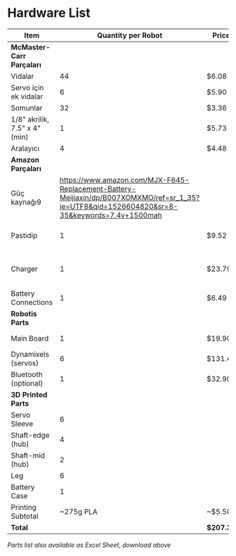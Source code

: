 # Hardware List

| Item | Quantity per Robot | Price | Link |
|------|--------------------|-------|------|
| **McMaster-Carr Parçaları** | | | |
| Vidalar | 44 | $6.08 | https://www.mcmaster.com/#94500A223 |
| Servo için ek vidalar | 6 | $5.90 | https://www.mcmaster.com/92005a078 |
| Somunlar | 32 | $3.36 | https://www.mcmaster.com/#90576A102 |
| 1/8" akrilik, 7.5" x 4" (min) | 1 | $5.73 | https://www.mcmaster.com/8560k275 |
| Aralayıcı | 4 | $4.48 | https://www.mcmaster.com/#93657A203 |
| **Amazon Parçaları** | | | |
| Güç kaynağı9 | https://www.amazon.com/MJX-F645-Replacement-Battery-Meijiaxin/dp/B007XOMXMO/ref=sr_1_35?ie=UTF8&qid=1526604820&sr=8-35&keywords=7.4v+1500mah |
| Pastidip | 1 | $9.52 | https://www.amazon.com/Performix-11602-6-075815116024-Yellow-Plasti/dp/B000ZN1T16/ref=sr_1_13?ie=UTF8&qid=1526518098&sr=8-13&keywords=plastidip |
| Charger | 1 | $23.79 | https://www.amazon.com/QWinOut-Switching-Helicopter-Quadcopter-Hexacopter/dp/B01D10MWYW/ref=sr_1_3?s=toys-and-games&ie=UTF8&qid=1526605943&sr=1-3&keywords=liion+battery+charger&refinements=p_36%3A1253560011 |
| Battery Connections | 1 | $6.49 | https://www.amazon.com/eBoot-Connector-Female-Cable-Battery/dp/B01M5AHF0Z |
| **Robotis Parts** | | | |
| Main Board | 1 | $19.90 | http://www.robotis.us/opencm9-04-c-with-onboard-xl-type-connectors/ |
| Dynamixels (servos) | 6 | $131.40 | http://www.robotis.us/dynamixel-xl-320/ |
| Bluetooth (optional) | 1 | $32.90 | http://www.robotis.us/bt-210/ |
| **3D Printed Parts** | | | |
| Servo Sleeve | 6 | | https://github.com/robomechanics/MiniRHex/tree/master/CAD |
| Shaft-edge (hub) | 4 | | ""|
| Shaft-mid (hub) | 2 | | "" |
| Leg | 6 | | "" |
| Battery Case | 1 | | "" | 
| Printing Subtotal | ~275g PLA | ~$5.50 | (Cost estimate is for material only, assuming an Ultimaker 3 Extended and the recommended gcode file from /CAD) |
| **Total** | | **$207.35** | (as of 1-07-19 without Bluetooth or battery charger) |

*Parts list also available as Excel Sheet, download above*
